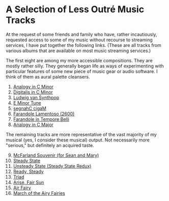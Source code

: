 # A Selection of Less Outr&eacute; Music Tracks

At the request of some friends and family who have, rather incautiously,
requested access to some of my music without recourse to streaming services, I
have put together the following links. (These are all tracks from various
albums that are available on most music streaming services.)

The first eight are among my more accessible compositions. They are mostly
rather silly. They generally began life as ways of experimenting with
particular features of some new piece of music gear or audio software. I think
of them as aural palette cleansers.

1. [Analogy in C Minor](./01%20Analogy%20in%20C%20Minor.mp3)
2. [Digitalis in C Minor](./02%20Digitalis%20in%20C%20Minor.mp3)
3. [Ludwig van Synthpop](./03%20Ludwig%20van%20Synthpop.mp3)
4. [E Minor Tune](./04%20E%20Minor%20Tune.mp3)
5. [segnahC cigaM](./05%20segnahC%20cigaM.mp3)
6. [Farandole Lamentoso (2600)](./06%20Farandole%20Lamentoso%20-%202600.mp3)
7. [Farandole in Tempore Belli](./07%20Farandole%20in%20Tempore%20Belli.mp3)
8. [Analogy in C Major](./08%20Analogy%20in%20C%20Major.mp3)

The remaining tracks are more representative of the vast majority of my musical
(yes, I consider these musical) output. Not necessarily more "serious," but
definitely an acquired taste.

9. [McFarland Souvenir (for Sean and Mary)](./09%20McFarland%20Souvenir%20-%20for%20Sean%20and%20Mary.mp3)
10. [Steady State](./10%20Steady%20State.mp3)
11. [Unsteady State (Steady State Redux)](./11%20Unsteady%20State%20(Steady%20State%20Redux).mp3)
12. [Ready, Steady](./12%20Ready,%20Steady.mp3)
13. [Triad](./13%20Triad.mp3)
14. [Arise, Fair Sun](./14%20Arise%20Fair%20Sun.mp3)
15. [Air Fairy](./15%20Airy%20Fairy.mp3)
16. [March of the Airy Fairies](./16%20March%20of%20the%20Airy%20Fairies.mp3)
